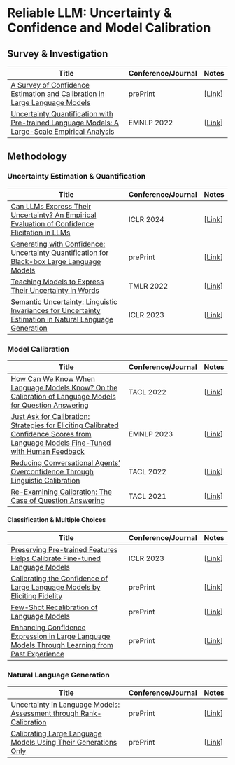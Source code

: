 # Reliable LLM: Uncertainty & Confidence and Model Calibration

## Survey & Investigation

| Title | Conference/Journal | Notes |
| ---- | ---- | ---- |
| [A Survey of Confidence Estimation and Calibration in Large Language Models](https://arxiv.org/abs/2311.08298) | prePrint | [[Link]()] |
| [Uncertainty Quantification with Pre-trained Language Models: A Large-Scale Empirical Analysis](https://openreview.net/forum?id=gjeQKFxFpZ) | EMNLP 2022 | [[Link]()] |

## Methodology

### Uncertainty Estimation & Quantification

| Title | Conference/Journal | Notes |
| ---- | ---- | ---- |
| [Can LLMs Express Their Uncertainty? An Empirical Evaluation of Confidence Elicitation in LLMs](https://openreview.net/forum?id=gjeQKFxFpZ) | ICLR 2024 | [[Link]()] |
| [Generating with Confidence: Uncertainty Quantification for Black-box Large Language Models](https://arxiv.org/abs/2305.19187) | prePrint | [[Link]()] |
| [Teaching Models to Express Their Uncertainty in Words](https://openreview.net/forum?id=8s8K2UZGTZ) | TMLR 2022 | [[Link]()] |
| [Semantic Uncertainty: Linguistic Invariances for Uncertainty Estimation in Natural Language Generation](https://openreview.net/forum?id=VD-AYtP0dve) | ICLR 2023 | [[Link]()] |

### Model Calibration

| Title | Conference/Journal | Notes |
| ---- | ---- | ---- |
| [How Can We Know When Language Models Know? On the Calibration of Language Models for Question Answering](https://aclanthology.org/2021.tacl-1.57/) | TACL 2022 | [[Link]()] |
| [Just Ask for Calibration: Strategies for Eliciting Calibrated Confidence Scores from Language Models Fine-Tuned with Human Feedback](https://aclanthology.org/2023.emnlp-main.330/) | EMNLP 2023 | [[Link]()] |
| [Reducing Conversational Agents’ Overconfidence Through Linguistic Calibration](https://aclanthology.org/2022.tacl-1.50/) | TACL 2022 | [[Link]()] |
| [Re-Examining Calibration: The Case of Question Answering](https://aclanthology.org/2022.findings-emnlp.204/) | TACL 2021 | [[Link]()] |

#### Classification & Multiple Choices

| Title | Conference/Journal | Notes |
| ---- | ---- | ---- |
| [Preserving Pre-trained Features Helps Calibrate Fine-tuned Language Models](https://arxiv.org/abs/2305.19249) | ICLR 2023 | [[Link](./pages/method/docs/zhou2024batch.html)] |
| [Calibrating the Confidence of Large Language Models by Eliciting Fidelity](https://arxiv.org/abs/2404.02655) | prePrint | [[Link](./pages/method/docs/zhang2024calibrating.html)] |
| [Few-Shot Recalibration of Language Models](https://arxiv.org/abs/2403.18286) | prePrint | [[Link](./pages/method/docs/li2024fewshot.html)] |
| [Enhancing Confidence Expression in Large Language Models Through Learning from Past Experience](https://arxiv.org/abs/2404.10315) | prePrint | [[Link](./pages/method/docs/han2024enhancing.html)] |


### Natural Language Generation

| Title | Conference/Journal | Notes |
| ---- | ---- | ---- |
| [Uncertainty in Language Models: Assessment through Rank-Calibration](https://arxiv.org/abs/2404.03163) | prePrint | [[Link](./pages/method/docs/zhang2024calibrating.html)] |
| [Calibrating Large Language Models Using Their Generations Only](https://arxiv.org/abs/2403.05973) | prePrint | [[Link]()] |
